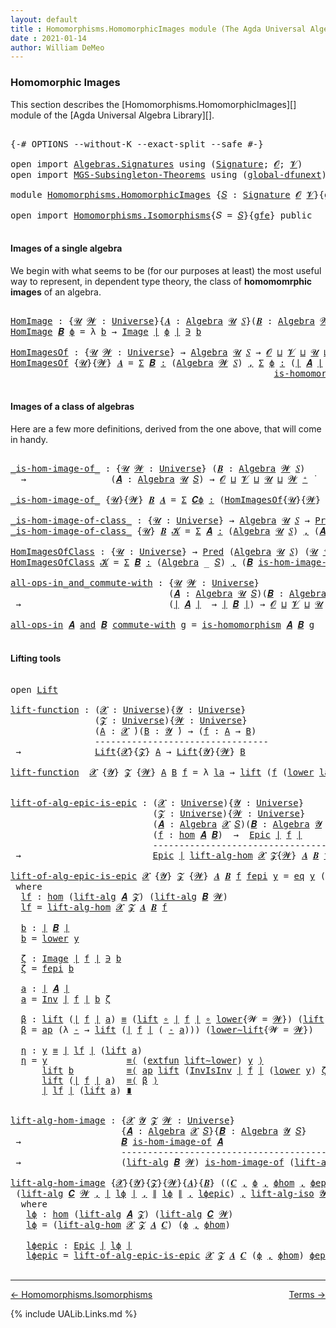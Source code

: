 ```yaml
---
layout: default
title : Homomorphisms.HomomorphicImages module (The Agda Universal Algebra Library)
date : 2021-01-14
author: William DeMeo
---
```


### <a id="homomorphic-images">Homomorphic Images</a>

This section describes the [Homomorphisms.HomomorphicImages][] module of the [Agda Universal Algebra Library][].

<pre class="Agda">

<a id="333" class="Symbol">{-#</a> <a id="337" class="Keyword">OPTIONS</a> <a id="345" class="Pragma">--without-K</a> <a id="357" class="Pragma">--exact-split</a> <a id="371" class="Pragma">--safe</a> <a id="378" class="Symbol">#-}</a>

<a id="383" class="Keyword">open</a> <a id="388" class="Keyword">import</a> <a id="395" href="Algebras.Signatures.html" class="Module">Algebras.Signatures</a> <a id="415" class="Keyword">using</a> <a id="421" class="Symbol">(</a><a id="422" href="Algebras.Signatures.html#1299" class="Function">Signature</a><a id="431" class="Symbol">;</a> <a id="433" href="universes.html#613" class="Generalizable">𝓞</a><a id="434" class="Symbol">;</a> <a id="436" href="universes.html#617" class="Generalizable">𝓥</a><a id="437" class="Symbol">)</a>
<a id="439" class="Keyword">open</a> <a id="444" class="Keyword">import</a> <a id="451" href="MGS-Subsingleton-Theorems.html" class="Module">MGS-Subsingleton-Theorems</a> <a id="477" class="Keyword">using</a> <a id="483" class="Symbol">(</a><a id="484" href="MGS-Subsingleton-Theorems.html#3468" class="Function">global-dfunext</a><a id="498" class="Symbol">)</a>

<a id="501" class="Keyword">module</a> <a id="508" href="Homomorphisms.HomomorphicImages.html" class="Module">Homomorphisms.HomomorphicImages</a> <a id="540" class="Symbol">{</a><a id="541" href="Homomorphisms.HomomorphicImages.html#541" class="Bound">𝑆</a> <a id="543" class="Symbol">:</a> <a id="545" href="Algebras.Signatures.html#1299" class="Function">Signature</a> <a id="555" href="universes.html#613" class="Generalizable">𝓞</a> <a id="557" href="universes.html#617" class="Generalizable">𝓥</a><a id="558" class="Symbol">}{</a><a id="560" href="Homomorphisms.HomomorphicImages.html#560" class="Bound">gfe</a> <a id="564" class="Symbol">:</a> <a id="566" href="MGS-Subsingleton-Theorems.html#3468" class="Function">global-dfunext</a><a id="580" class="Symbol">}</a> <a id="582" class="Keyword">where</a>

<a id="589" class="Keyword">open</a> <a id="594" class="Keyword">import</a> <a id="601" href="Homomorphisms.Isomorphisms.html" class="Module">Homomorphisms.Isomorphisms</a><a id="627" class="Symbol">{</a><a id="628" class="Argument">𝑆</a> <a id="630" class="Symbol">=</a> <a id="632" href="Homomorphisms.HomomorphicImages.html#541" class="Bound">𝑆</a><a id="633" class="Symbol">}{</a><a id="635" href="Homomorphisms.HomomorphicImages.html#560" class="Bound">gfe</a><a id="638" class="Symbol">}</a> <a id="640" class="Keyword">public</a>

</pre>


#### <a id="images-of-a-single-algebra">Images of a single algebra</a>

We begin with what seems to be (for our purposes at least) the most useful way to represent, in dependent type theory, the class of **homomomrphic images** of an algebra.

<pre class="Agda">

<a id="HomImage"></a><a id="919" href="Homomorphisms.HomomorphicImages.html#919" class="Function">HomImage</a> <a id="928" class="Symbol">:</a> <a id="930" class="Symbol">{</a><a id="931" href="Homomorphisms.HomomorphicImages.html#931" class="Bound">𝓤</a> <a id="933" href="Homomorphisms.HomomorphicImages.html#933" class="Bound">𝓦</a> <a id="935" class="Symbol">:</a> <a id="937" href="universes.html#551" class="Function">Universe</a><a id="945" class="Symbol">}{</a><a id="947" href="Homomorphisms.HomomorphicImages.html#947" class="Bound">𝑨</a> <a id="949" class="Symbol">:</a> <a id="951" href="Algebras.Algebras.html#694" class="Function">Algebra</a> <a id="959" href="Homomorphisms.HomomorphicImages.html#931" class="Bound">𝓤</a> <a id="961" href="Homomorphisms.HomomorphicImages.html#541" class="Bound">𝑆</a><a id="962" class="Symbol">}(</a><a id="964" href="Homomorphisms.HomomorphicImages.html#964" class="Bound">𝑩</a> <a id="966" class="Symbol">:</a> <a id="968" href="Algebras.Algebras.html#694" class="Function">Algebra</a> <a id="976" href="Homomorphisms.HomomorphicImages.html#933" class="Bound">𝓦</a> <a id="978" href="Homomorphisms.HomomorphicImages.html#541" class="Bound">𝑆</a><a id="979" class="Symbol">)(</a><a id="981" href="Homomorphisms.HomomorphicImages.html#981" class="Bound">ϕ</a> <a id="983" class="Symbol">:</a> <a id="985" href="Homomorphisms.Basic.html#2268" class="Function">hom</a> <a id="989" href="Homomorphisms.HomomorphicImages.html#947" class="Bound">𝑨</a> <a id="991" href="Homomorphisms.HomomorphicImages.html#964" class="Bound">𝑩</a><a id="992" class="Symbol">)</a> <a id="994" class="Symbol">→</a> <a id="996" href="Prelude.Preliminaries.html#12622" class="Function Operator">∣</a> <a id="998" href="Homomorphisms.HomomorphicImages.html#964" class="Bound">𝑩</a> <a id="1000" href="Prelude.Preliminaries.html#12622" class="Function Operator">∣</a> <a id="1002" class="Symbol">→</a> <a id="1004" href="Homomorphisms.HomomorphicImages.html#931" class="Bound">𝓤</a> <a id="1006" href="Agda.Primitive.html#636" class="Function Operator">⊔</a> <a id="1008" href="Homomorphisms.HomomorphicImages.html#933" class="Bound">𝓦</a> <a id="1010" href="universes.html#758" class="Function Operator">̇</a>
<a id="1012" href="Homomorphisms.HomomorphicImages.html#919" class="Function">HomImage</a> <a id="1021" href="Homomorphisms.HomomorphicImages.html#1021" class="Bound">𝑩</a> <a id="1023" href="Homomorphisms.HomomorphicImages.html#1023" class="Bound">ϕ</a> <a id="1025" class="Symbol">=</a> <a id="1027" class="Symbol">λ</a> <a id="1029" href="Homomorphisms.HomomorphicImages.html#1029" class="Bound">b</a> <a id="1031" class="Symbol">→</a> <a id="1033" href="Prelude.Inverses.html#1087" class="Datatype Operator">Image</a> <a id="1039" href="Prelude.Preliminaries.html#12622" class="Function Operator">∣</a> <a id="1041" href="Homomorphisms.HomomorphicImages.html#1023" class="Bound">ϕ</a> <a id="1043" href="Prelude.Preliminaries.html#12622" class="Function Operator">∣</a> <a id="1045" href="Prelude.Inverses.html#1087" class="Datatype Operator">∋</a> <a id="1047" href="Homomorphisms.HomomorphicImages.html#1029" class="Bound">b</a>

<a id="HomImagesOf"></a><a id="1050" href="Homomorphisms.HomomorphicImages.html#1050" class="Function">HomImagesOf</a> <a id="1062" class="Symbol">:</a> <a id="1064" class="Symbol">{</a><a id="1065" href="Homomorphisms.HomomorphicImages.html#1065" class="Bound">𝓤</a> <a id="1067" href="Homomorphisms.HomomorphicImages.html#1067" class="Bound">𝓦</a> <a id="1069" class="Symbol">:</a> <a id="1071" href="universes.html#551" class="Function">Universe</a><a id="1079" class="Symbol">}</a> <a id="1081" class="Symbol">→</a> <a id="1083" href="Algebras.Algebras.html#694" class="Function">Algebra</a> <a id="1091" href="Homomorphisms.HomomorphicImages.html#1065" class="Bound">𝓤</a> <a id="1093" href="Homomorphisms.HomomorphicImages.html#541" class="Bound">𝑆</a> <a id="1095" class="Symbol">→</a> <a id="1097" href="Homomorphisms.HomomorphicImages.html#555" class="Bound">𝓞</a> <a id="1099" href="Agda.Primitive.html#636" class="Function Operator">⊔</a> <a id="1101" href="Homomorphisms.HomomorphicImages.html#557" class="Bound">𝓥</a> <a id="1103" href="Agda.Primitive.html#636" class="Function Operator">⊔</a> <a id="1105" href="Homomorphisms.HomomorphicImages.html#1065" class="Bound">𝓤</a> <a id="1107" href="Agda.Primitive.html#636" class="Function Operator">⊔</a> <a id="1109" href="Homomorphisms.HomomorphicImages.html#1067" class="Bound">𝓦</a> <a id="1111" href="universes.html#527" class="Function Operator">⁺</a> <a id="1113" href="universes.html#758" class="Function Operator">̇</a>
<a id="1115" href="Homomorphisms.HomomorphicImages.html#1050" class="Function">HomImagesOf</a> <a id="1127" class="Symbol">{</a><a id="1128" href="Homomorphisms.HomomorphicImages.html#1128" class="Bound">𝓤</a><a id="1129" class="Symbol">}{</a><a id="1131" href="Homomorphisms.HomomorphicImages.html#1131" class="Bound">𝓦</a><a id="1132" class="Symbol">}</a> <a id="1134" href="Homomorphisms.HomomorphicImages.html#1134" class="Bound">𝑨</a> <a id="1136" class="Symbol">=</a> <a id="1138" href="MGS-MLTT.html#3074" class="Function">Σ</a> <a id="1140" href="Homomorphisms.HomomorphicImages.html#1140" class="Bound">𝑩</a> <a id="1142" href="MGS-MLTT.html#3074" class="Function">꞉</a> <a id="1144" class="Symbol">(</a><a id="1145" href="Algebras.Algebras.html#694" class="Function">Algebra</a> <a id="1153" href="Homomorphisms.HomomorphicImages.html#1131" class="Bound">𝓦</a> <a id="1155" href="Homomorphisms.HomomorphicImages.html#541" class="Bound">𝑆</a><a id="1156" class="Symbol">)</a> <a id="1158" href="MGS-MLTT.html#3074" class="Function">,</a> <a id="1160" href="MGS-MLTT.html#3074" class="Function">Σ</a> <a id="1162" href="Homomorphisms.HomomorphicImages.html#1162" class="Bound">ϕ</a> <a id="1164" href="MGS-MLTT.html#3074" class="Function">꞉</a> <a id="1166" class="Symbol">(</a><a id="1167" href="Prelude.Preliminaries.html#12622" class="Function Operator">∣</a> <a id="1169" href="Homomorphisms.HomomorphicImages.html#1134" class="Bound">𝑨</a> <a id="1171" href="Prelude.Preliminaries.html#12622" class="Function Operator">∣</a> <a id="1173" class="Symbol">→</a> <a id="1175" href="Prelude.Preliminaries.html#12622" class="Function Operator">∣</a> <a id="1177" href="Homomorphisms.HomomorphicImages.html#1140" class="Bound">𝑩</a> <a id="1179" href="Prelude.Preliminaries.html#12622" class="Function Operator">∣</a><a id="1180" class="Symbol">)</a> <a id="1182" href="MGS-MLTT.html#3074" class="Function">,</a>
                                                  <a id="1234" href="Homomorphisms.Basic.html#2110" class="Function">is-homomorphism</a> <a id="1250" href="Homomorphisms.HomomorphicImages.html#1134" class="Bound">𝑨</a> <a id="1252" href="Homomorphisms.HomomorphicImages.html#1140" class="Bound">𝑩</a> <a id="1254" href="Homomorphisms.HomomorphicImages.html#1162" class="Bound">ϕ</a> <a id="1256" href="MGS-MLTT.html#3515" class="Function Operator">×</a> <a id="1258" href="Prelude.Inverses.html#2632" class="Function">Epic</a> <a id="1263" href="Homomorphisms.HomomorphicImages.html#1162" class="Bound">ϕ</a>

</pre>




#### <a id="images-of-a-class-of-algebras">Images of a class of algebras</a>

Here are a few more definitions, derived from the one above, that will come in handy.

<pre class="Agda">

<a id="_is-hom-image-of_"></a><a id="1460" href="Homomorphisms.HomomorphicImages.html#1460" class="Function Operator">_is-hom-image-of_</a> <a id="1478" class="Symbol">:</a> <a id="1480" class="Symbol">{</a><a id="1481" href="Homomorphisms.HomomorphicImages.html#1481" class="Bound">𝓤</a> <a id="1483" href="Homomorphisms.HomomorphicImages.html#1483" class="Bound">𝓦</a> <a id="1485" class="Symbol">:</a> <a id="1487" href="universes.html#551" class="Function">Universe</a><a id="1495" class="Symbol">}</a> <a id="1497" class="Symbol">(</a><a id="1498" href="Homomorphisms.HomomorphicImages.html#1498" class="Bound">𝑩</a> <a id="1500" class="Symbol">:</a> <a id="1502" href="Algebras.Algebras.html#694" class="Function">Algebra</a> <a id="1510" href="Homomorphisms.HomomorphicImages.html#1483" class="Bound">𝓦</a> <a id="1512" href="Homomorphisms.HomomorphicImages.html#541" class="Bound">𝑆</a><a id="1513" class="Symbol">)</a>
  <a id="1517" class="Symbol">→</a>                <a id="1534" class="Symbol">(</a><a id="1535" href="Homomorphisms.HomomorphicImages.html#1535" class="Bound">𝑨</a> <a id="1537" class="Symbol">:</a> <a id="1539" href="Algebras.Algebras.html#694" class="Function">Algebra</a> <a id="1547" href="Homomorphisms.HomomorphicImages.html#1481" class="Bound">𝓤</a> <a id="1549" href="Homomorphisms.HomomorphicImages.html#541" class="Bound">𝑆</a><a id="1550" class="Symbol">)</a> <a id="1552" class="Symbol">→</a> <a id="1554" href="Homomorphisms.HomomorphicImages.html#555" class="Bound">𝓞</a> <a id="1556" href="Agda.Primitive.html#636" class="Function Operator">⊔</a> <a id="1558" href="Homomorphisms.HomomorphicImages.html#557" class="Bound">𝓥</a> <a id="1560" href="Agda.Primitive.html#636" class="Function Operator">⊔</a> <a id="1562" href="Homomorphisms.HomomorphicImages.html#1481" class="Bound">𝓤</a> <a id="1564" href="Agda.Primitive.html#636" class="Function Operator">⊔</a> <a id="1566" href="Homomorphisms.HomomorphicImages.html#1483" class="Bound">𝓦</a> <a id="1568" href="universes.html#527" class="Function Operator">⁺</a> <a id="1570" href="universes.html#758" class="Function Operator">̇</a>

<a id="1573" href="Homomorphisms.HomomorphicImages.html#1460" class="Function Operator">_is-hom-image-of_</a> <a id="1591" class="Symbol">{</a><a id="1592" href="Homomorphisms.HomomorphicImages.html#1592" class="Bound">𝓤</a><a id="1593" class="Symbol">}{</a><a id="1595" href="Homomorphisms.HomomorphicImages.html#1595" class="Bound">𝓦</a><a id="1596" class="Symbol">}</a> <a id="1598" href="Homomorphisms.HomomorphicImages.html#1598" class="Bound">𝑩</a> <a id="1600" href="Homomorphisms.HomomorphicImages.html#1600" class="Bound">𝑨</a> <a id="1602" class="Symbol">=</a> <a id="1604" href="MGS-MLTT.html#3074" class="Function">Σ</a> <a id="1606" href="Homomorphisms.HomomorphicImages.html#1606" class="Bound">𝑪ϕ</a> <a id="1609" href="MGS-MLTT.html#3074" class="Function">꞉</a> <a id="1611" class="Symbol">(</a><a id="1612" href="Homomorphisms.HomomorphicImages.html#1050" class="Function">HomImagesOf</a><a id="1623" class="Symbol">{</a><a id="1624" href="Homomorphisms.HomomorphicImages.html#1592" class="Bound">𝓤</a><a id="1625" class="Symbol">}{</a><a id="1627" href="Homomorphisms.HomomorphicImages.html#1595" class="Bound">𝓦</a><a id="1628" class="Symbol">}</a> <a id="1630" href="Homomorphisms.HomomorphicImages.html#1600" class="Bound">𝑨</a><a id="1631" class="Symbol">)</a> <a id="1633" href="MGS-MLTT.html#3074" class="Function">,</a> <a id="1635" href="Prelude.Preliminaries.html#12622" class="Function Operator">∣</a> <a id="1637" href="Homomorphisms.HomomorphicImages.html#1606" class="Bound">𝑪ϕ</a> <a id="1640" href="Prelude.Preliminaries.html#12622" class="Function Operator">∣</a> <a id="1642" href="Homomorphisms.Isomorphisms.html#1152" class="Function Operator">≅</a> <a id="1644" href="Homomorphisms.HomomorphicImages.html#1598" class="Bound">𝑩</a>

<a id="_is-hom-image-of-class_"></a><a id="1647" href="Homomorphisms.HomomorphicImages.html#1647" class="Function Operator">_is-hom-image-of-class_</a> <a id="1671" class="Symbol">:</a> <a id="1673" class="Symbol">{</a><a id="1674" href="Homomorphisms.HomomorphicImages.html#1674" class="Bound">𝓤</a> <a id="1676" class="Symbol">:</a> <a id="1678" href="universes.html#551" class="Function">Universe</a><a id="1686" class="Symbol">}</a> <a id="1688" class="Symbol">→</a> <a id="1690" href="Algebras.Algebras.html#694" class="Function">Algebra</a> <a id="1698" href="Homomorphisms.HomomorphicImages.html#1674" class="Bound">𝓤</a> <a id="1700" href="Homomorphisms.HomomorphicImages.html#541" class="Bound">𝑆</a> <a id="1702" class="Symbol">→</a> <a id="1704" href="Relations.Unary.html#1062" class="Function">Pred</a> <a id="1709" class="Symbol">(</a><a id="1710" href="Algebras.Algebras.html#694" class="Function">Algebra</a> <a id="1718" href="Homomorphisms.HomomorphicImages.html#1674" class="Bound">𝓤</a> <a id="1720" href="Homomorphisms.HomomorphicImages.html#541" class="Bound">𝑆</a><a id="1721" class="Symbol">)(</a><a id="1723" href="Homomorphisms.HomomorphicImages.html#1674" class="Bound">𝓤</a> <a id="1725" href="universes.html#527" class="Function Operator">⁺</a><a id="1726" class="Symbol">)</a> <a id="1728" class="Symbol">→</a> <a id="1730" href="Homomorphisms.HomomorphicImages.html#555" class="Bound">𝓞</a> <a id="1732" href="Agda.Primitive.html#636" class="Function Operator">⊔</a> <a id="1734" href="Homomorphisms.HomomorphicImages.html#557" class="Bound">𝓥</a> <a id="1736" href="Agda.Primitive.html#636" class="Function Operator">⊔</a> <a id="1738" href="Homomorphisms.HomomorphicImages.html#1674" class="Bound">𝓤</a> <a id="1740" href="universes.html#527" class="Function Operator">⁺</a> <a id="1742" href="universes.html#758" class="Function Operator">̇</a>
<a id="1744" href="Homomorphisms.HomomorphicImages.html#1647" class="Function Operator">_is-hom-image-of-class_</a> <a id="1768" class="Symbol">{</a><a id="1769" href="Homomorphisms.HomomorphicImages.html#1769" class="Bound">𝓤</a><a id="1770" class="Symbol">}</a> <a id="1772" href="Homomorphisms.HomomorphicImages.html#1772" class="Bound">𝑩</a> <a id="1774" href="Homomorphisms.HomomorphicImages.html#1774" class="Bound">𝓚</a> <a id="1776" class="Symbol">=</a> <a id="1778" href="MGS-MLTT.html#3074" class="Function">Σ</a> <a id="1780" href="Homomorphisms.HomomorphicImages.html#1780" class="Bound">𝑨</a> <a id="1782" href="MGS-MLTT.html#3074" class="Function">꞉</a> <a id="1784" class="Symbol">(</a><a id="1785" href="Algebras.Algebras.html#694" class="Function">Algebra</a> <a id="1793" href="Homomorphisms.HomomorphicImages.html#1769" class="Bound">𝓤</a> <a id="1795" href="Homomorphisms.HomomorphicImages.html#541" class="Bound">𝑆</a><a id="1796" class="Symbol">)</a> <a id="1798" href="MGS-MLTT.html#3074" class="Function">,</a> <a id="1800" class="Symbol">(</a><a id="1801" href="Homomorphisms.HomomorphicImages.html#1780" class="Bound">𝑨</a> <a id="1803" href="Relations.Unary.html#2061" class="Function Operator">∈</a> <a id="1805" href="Homomorphisms.HomomorphicImages.html#1774" class="Bound">𝓚</a><a id="1806" class="Symbol">)</a> <a id="1808" href="MGS-MLTT.html#3515" class="Function Operator">×</a> <a id="1810" class="Symbol">(</a><a id="1811" href="Homomorphisms.HomomorphicImages.html#1772" class="Bound">𝑩</a> <a id="1813" href="Homomorphisms.HomomorphicImages.html#1460" class="Function Operator">is-hom-image-of</a> <a id="1829" href="Homomorphisms.HomomorphicImages.html#1780" class="Bound">𝑨</a><a id="1830" class="Symbol">)</a>

<a id="HomImagesOfClass"></a><a id="1833" href="Homomorphisms.HomomorphicImages.html#1833" class="Function">HomImagesOfClass</a> <a id="1850" class="Symbol">:</a> <a id="1852" class="Symbol">{</a><a id="1853" href="Homomorphisms.HomomorphicImages.html#1853" class="Bound">𝓤</a> <a id="1855" class="Symbol">:</a> <a id="1857" href="universes.html#551" class="Function">Universe</a><a id="1865" class="Symbol">}</a> <a id="1867" class="Symbol">→</a> <a id="1869" href="Relations.Unary.html#1062" class="Function">Pred</a> <a id="1874" class="Symbol">(</a><a id="1875" href="Algebras.Algebras.html#694" class="Function">Algebra</a> <a id="1883" href="Homomorphisms.HomomorphicImages.html#1853" class="Bound">𝓤</a> <a id="1885" href="Homomorphisms.HomomorphicImages.html#541" class="Bound">𝑆</a><a id="1886" class="Symbol">)</a> <a id="1888" class="Symbol">(</a><a id="1889" href="Homomorphisms.HomomorphicImages.html#1853" class="Bound">𝓤</a> <a id="1891" href="universes.html#527" class="Function Operator">⁺</a><a id="1892" class="Symbol">)</a> <a id="1894" class="Symbol">→</a> <a id="1896" href="Homomorphisms.HomomorphicImages.html#555" class="Bound">𝓞</a> <a id="1898" href="Agda.Primitive.html#636" class="Function Operator">⊔</a> <a id="1900" href="Homomorphisms.HomomorphicImages.html#557" class="Bound">𝓥</a> <a id="1902" href="Agda.Primitive.html#636" class="Function Operator">⊔</a> <a id="1904" href="Homomorphisms.HomomorphicImages.html#1853" class="Bound">𝓤</a> <a id="1906" href="universes.html#527" class="Function Operator">⁺</a> <a id="1908" href="universes.html#758" class="Function Operator">̇</a>
<a id="1910" href="Homomorphisms.HomomorphicImages.html#1833" class="Function">HomImagesOfClass</a> <a id="1927" href="Homomorphisms.HomomorphicImages.html#1927" class="Bound">𝓚</a> <a id="1929" class="Symbol">=</a> <a id="1931" href="MGS-MLTT.html#3074" class="Function">Σ</a> <a id="1933" href="Homomorphisms.HomomorphicImages.html#1933" class="Bound">𝑩</a> <a id="1935" href="MGS-MLTT.html#3074" class="Function">꞉</a> <a id="1937" class="Symbol">(</a><a id="1938" href="Algebras.Algebras.html#694" class="Function">Algebra</a> <a id="1946" class="Symbol">_</a> <a id="1948" href="Homomorphisms.HomomorphicImages.html#541" class="Bound">𝑆</a><a id="1949" class="Symbol">)</a> <a id="1951" href="MGS-MLTT.html#3074" class="Function">,</a> <a id="1953" class="Symbol">(</a><a id="1954" href="Homomorphisms.HomomorphicImages.html#1933" class="Bound">𝑩</a> <a id="1956" href="Homomorphisms.HomomorphicImages.html#1647" class="Function Operator">is-hom-image-of-class</a> <a id="1978" href="Homomorphisms.HomomorphicImages.html#1927" class="Bound">𝓚</a><a id="1979" class="Symbol">)</a>

<a id="all-ops-in_and_commute-with"></a><a id="1982" href="Homomorphisms.HomomorphicImages.html#1982" class="Function Operator">all-ops-in_and_commute-with</a> <a id="2010" class="Symbol">:</a> <a id="2012" class="Symbol">{</a><a id="2013" href="Homomorphisms.HomomorphicImages.html#2013" class="Bound">𝓤</a> <a id="2015" href="Homomorphisms.HomomorphicImages.html#2015" class="Bound">𝓦</a> <a id="2017" class="Symbol">:</a> <a id="2019" href="universes.html#551" class="Function">Universe</a><a id="2027" class="Symbol">}</a>
                              <a id="2059" class="Symbol">(</a><a id="2060" href="Homomorphisms.HomomorphicImages.html#2060" class="Bound">𝑨</a> <a id="2062" class="Symbol">:</a> <a id="2064" href="Algebras.Algebras.html#694" class="Function">Algebra</a> <a id="2072" href="Homomorphisms.HomomorphicImages.html#2013" class="Bound">𝓤</a> <a id="2074" href="Homomorphisms.HomomorphicImages.html#541" class="Bound">𝑆</a><a id="2075" class="Symbol">)(</a><a id="2077" href="Homomorphisms.HomomorphicImages.html#2077" class="Bound">𝑩</a> <a id="2079" class="Symbol">:</a> <a id="2081" href="Algebras.Algebras.html#694" class="Function">Algebra</a> <a id="2089" href="Homomorphisms.HomomorphicImages.html#2015" class="Bound">𝓦</a> <a id="2091" href="Homomorphisms.HomomorphicImages.html#541" class="Bound">𝑆</a><a id="2092" class="Symbol">)</a>
 <a id="2095" class="Symbol">→</a>                            <a id="2124" class="Symbol">(</a><a id="2125" href="Prelude.Preliminaries.html#12622" class="Function Operator">∣</a> <a id="2127" href="Homomorphisms.HomomorphicImages.html#2060" class="Bound">𝑨</a> <a id="2129" href="Prelude.Preliminaries.html#12622" class="Function Operator">∣</a>  <a id="2132" class="Symbol">→</a> <a id="2134" href="Prelude.Preliminaries.html#12622" class="Function Operator">∣</a> <a id="2136" href="Homomorphisms.HomomorphicImages.html#2077" class="Bound">𝑩</a> <a id="2138" href="Prelude.Preliminaries.html#12622" class="Function Operator">∣</a><a id="2139" class="Symbol">)</a> <a id="2141" class="Symbol">→</a> <a id="2143" href="Homomorphisms.HomomorphicImages.html#555" class="Bound">𝓞</a> <a id="2145" href="Agda.Primitive.html#636" class="Function Operator">⊔</a> <a id="2147" href="Homomorphisms.HomomorphicImages.html#557" class="Bound">𝓥</a> <a id="2149" href="Agda.Primitive.html#636" class="Function Operator">⊔</a> <a id="2151" href="Homomorphisms.HomomorphicImages.html#2013" class="Bound">𝓤</a> <a id="2153" href="Agda.Primitive.html#636" class="Function Operator">⊔</a> <a id="2155" href="Homomorphisms.HomomorphicImages.html#2015" class="Bound">𝓦</a> <a id="2157" href="universes.html#758" class="Function Operator">̇</a>

<a id="2160" href="Homomorphisms.HomomorphicImages.html#1982" class="Function Operator">all-ops-in</a> <a id="2171" href="Homomorphisms.HomomorphicImages.html#2171" class="Bound">𝑨</a> <a id="2173" href="Homomorphisms.HomomorphicImages.html#1982" class="Function Operator">and</a> <a id="2177" href="Homomorphisms.HomomorphicImages.html#2177" class="Bound">𝑩</a> <a id="2179" href="Homomorphisms.HomomorphicImages.html#1982" class="Function Operator">commute-with</a> <a id="2192" href="Homomorphisms.HomomorphicImages.html#2192" class="Bound">g</a> <a id="2194" class="Symbol">=</a> <a id="2196" href="Homomorphisms.Basic.html#2110" class="Function">is-homomorphism</a> <a id="2212" href="Homomorphisms.HomomorphicImages.html#2171" class="Bound">𝑨</a> <a id="2214" href="Homomorphisms.HomomorphicImages.html#2177" class="Bound">𝑩</a> <a id="2216" href="Homomorphisms.HomomorphicImages.html#2192" class="Bound">g</a>

</pre>



#### <a id="lifting-tools">Lifting tools</a>

<pre class="Agda">

<a id="2293" class="Keyword">open</a> <a id="2298" href="Prelude.Lifts.html#2412" class="Module">Lift</a>

<a id="lift-function"></a><a id="2304" href="Homomorphisms.HomomorphicImages.html#2304" class="Function">lift-function</a> <a id="2318" class="Symbol">:</a> <a id="2320" class="Symbol">(</a><a id="2321" href="Homomorphisms.HomomorphicImages.html#2321" class="Bound">𝓧</a> <a id="2323" class="Symbol">:</a> <a id="2325" href="universes.html#551" class="Function">Universe</a><a id="2333" class="Symbol">){</a><a id="2335" href="Homomorphisms.HomomorphicImages.html#2335" class="Bound">𝓨</a> <a id="2337" class="Symbol">:</a> <a id="2339" href="universes.html#551" class="Function">Universe</a><a id="2347" class="Symbol">}</a>
                <a id="2365" class="Symbol">(</a><a id="2366" href="Homomorphisms.HomomorphicImages.html#2366" class="Bound">𝓩</a> <a id="2368" class="Symbol">:</a> <a id="2370" href="universes.html#551" class="Function">Universe</a><a id="2378" class="Symbol">){</a><a id="2380" href="Homomorphisms.HomomorphicImages.html#2380" class="Bound">𝓦</a> <a id="2382" class="Symbol">:</a> <a id="2384" href="universes.html#551" class="Function">Universe</a><a id="2392" class="Symbol">}</a>
                <a id="2410" class="Symbol">(</a><a id="2411" href="Homomorphisms.HomomorphicImages.html#2411" class="Bound">A</a> <a id="2413" class="Symbol">:</a> <a id="2415" href="Homomorphisms.HomomorphicImages.html#2321" class="Bound">𝓧</a> <a id="2417" href="universes.html#758" class="Function Operator">̇</a><a id="2418" class="Symbol">)(</a><a id="2420" href="Homomorphisms.HomomorphicImages.html#2420" class="Bound">B</a> <a id="2422" class="Symbol">:</a> <a id="2424" href="Homomorphisms.HomomorphicImages.html#2335" class="Bound">𝓨</a> <a id="2426" href="universes.html#758" class="Function Operator">̇</a><a id="2427" class="Symbol">)</a> <a id="2429" class="Symbol">→</a> <a id="2431" class="Symbol">(</a><a id="2432" href="Homomorphisms.HomomorphicImages.html#2432" class="Bound">f</a> <a id="2434" class="Symbol">:</a> <a id="2436" href="Homomorphisms.HomomorphicImages.html#2411" class="Bound">A</a> <a id="2438" class="Symbol">→</a> <a id="2440" href="Homomorphisms.HomomorphicImages.html#2420" class="Bound">B</a><a id="2441" class="Symbol">)</a>
                <a id="2459" class="Comment">---------------------------------</a>
 <a id="2494" class="Symbol">→</a>              <a id="2509" href="Prelude.Lifts.html#2412" class="Record">Lift</a><a id="2513" class="Symbol">{</a><a id="2514" href="Homomorphisms.HomomorphicImages.html#2321" class="Bound">𝓧</a><a id="2515" class="Symbol">}{</a><a id="2517" href="Homomorphisms.HomomorphicImages.html#2366" class="Bound">𝓩</a><a id="2518" class="Symbol">}</a> <a id="2520" href="Homomorphisms.HomomorphicImages.html#2411" class="Bound">A</a> <a id="2522" class="Symbol">→</a> <a id="2524" href="Prelude.Lifts.html#2412" class="Record">Lift</a><a id="2528" class="Symbol">{</a><a id="2529" href="Homomorphisms.HomomorphicImages.html#2335" class="Bound">𝓨</a><a id="2530" class="Symbol">}{</a><a id="2532" href="Homomorphisms.HomomorphicImages.html#2380" class="Bound">𝓦</a><a id="2533" class="Symbol">}</a> <a id="2535" href="Homomorphisms.HomomorphicImages.html#2420" class="Bound">B</a>

<a id="2538" href="Homomorphisms.HomomorphicImages.html#2304" class="Function">lift-function</a>  <a id="2553" href="Homomorphisms.HomomorphicImages.html#2553" class="Bound">𝓧</a> <a id="2555" class="Symbol">{</a><a id="2556" href="Homomorphisms.HomomorphicImages.html#2556" class="Bound">𝓨</a><a id="2557" class="Symbol">}</a> <a id="2559" href="Homomorphisms.HomomorphicImages.html#2559" class="Bound">𝓩</a> <a id="2561" class="Symbol">{</a><a id="2562" href="Homomorphisms.HomomorphicImages.html#2562" class="Bound">𝓦</a><a id="2563" class="Symbol">}</a> <a id="2565" href="Homomorphisms.HomomorphicImages.html#2565" class="Bound">A</a> <a id="2567" href="Homomorphisms.HomomorphicImages.html#2567" class="Bound">B</a> <a id="2569" href="Homomorphisms.HomomorphicImages.html#2569" class="Bound">f</a> <a id="2571" class="Symbol">=</a> <a id="2573" class="Symbol">λ</a> <a id="2575" href="Homomorphisms.HomomorphicImages.html#2575" class="Bound">la</a> <a id="2578" class="Symbol">→</a> <a id="2580" href="Prelude.Lifts.html#2474" class="InductiveConstructor">lift</a> <a id="2585" class="Symbol">(</a><a id="2586" href="Homomorphisms.HomomorphicImages.html#2569" class="Bound">f</a> <a id="2588" class="Symbol">(</a><a id="2589" href="Prelude.Lifts.html#2486" class="Field">lower</a> <a id="2595" href="Homomorphisms.HomomorphicImages.html#2575" class="Bound">la</a><a id="2597" class="Symbol">))</a>


<a id="lift-of-alg-epic-is-epic"></a><a id="2602" href="Homomorphisms.HomomorphicImages.html#2602" class="Function">lift-of-alg-epic-is-epic</a> <a id="2627" class="Symbol">:</a> <a id="2629" class="Symbol">(</a><a id="2630" href="Homomorphisms.HomomorphicImages.html#2630" class="Bound">𝓧</a> <a id="2632" class="Symbol">:</a> <a id="2634" href="universes.html#551" class="Function">Universe</a><a id="2642" class="Symbol">){</a><a id="2644" href="Homomorphisms.HomomorphicImages.html#2644" class="Bound">𝓨</a> <a id="2646" class="Symbol">:</a> <a id="2648" href="universes.html#551" class="Function">Universe</a><a id="2656" class="Symbol">}</a>
                           <a id="2685" class="Symbol">(</a><a id="2686" href="Homomorphisms.HomomorphicImages.html#2686" class="Bound">𝓩</a> <a id="2688" class="Symbol">:</a> <a id="2690" href="universes.html#551" class="Function">Universe</a><a id="2698" class="Symbol">){</a><a id="2700" href="Homomorphisms.HomomorphicImages.html#2700" class="Bound">𝓦</a> <a id="2702" class="Symbol">:</a> <a id="2704" href="universes.html#551" class="Function">Universe</a><a id="2712" class="Symbol">}</a>
                           <a id="2741" class="Symbol">(</a><a id="2742" href="Homomorphisms.HomomorphicImages.html#2742" class="Bound">𝑨</a> <a id="2744" class="Symbol">:</a> <a id="2746" href="Algebras.Algebras.html#694" class="Function">Algebra</a> <a id="2754" href="Homomorphisms.HomomorphicImages.html#2630" class="Bound">𝓧</a> <a id="2756" href="Homomorphisms.HomomorphicImages.html#541" class="Bound">𝑆</a><a id="2757" class="Symbol">)(</a><a id="2759" href="Homomorphisms.HomomorphicImages.html#2759" class="Bound">𝑩</a> <a id="2761" class="Symbol">:</a> <a id="2763" href="Algebras.Algebras.html#694" class="Function">Algebra</a> <a id="2771" href="Homomorphisms.HomomorphicImages.html#2644" class="Bound">𝓨</a> <a id="2773" href="Homomorphisms.HomomorphicImages.html#541" class="Bound">𝑆</a><a id="2774" class="Symbol">)</a>
                           <a id="2803" class="Symbol">(</a><a id="2804" href="Homomorphisms.HomomorphicImages.html#2804" class="Bound">f</a> <a id="2806" class="Symbol">:</a> <a id="2808" href="Homomorphisms.Basic.html#2268" class="Function">hom</a> <a id="2812" href="Homomorphisms.HomomorphicImages.html#2742" class="Bound">𝑨</a> <a id="2814" href="Homomorphisms.HomomorphicImages.html#2759" class="Bound">𝑩</a><a id="2815" class="Symbol">)</a>  <a id="2818" class="Symbol">→</a>  <a id="2821" href="Prelude.Inverses.html#2632" class="Function">Epic</a> <a id="2826" href="Prelude.Preliminaries.html#12622" class="Function Operator">∣</a> <a id="2828" href="Homomorphisms.HomomorphicImages.html#2804" class="Bound">f</a> <a id="2830" href="Prelude.Preliminaries.html#12622" class="Function Operator">∣</a>
                           <a id="2859" class="Comment">------------------------------------</a>
 <a id="2897" class="Symbol">→</a>                         <a id="2923" href="Prelude.Inverses.html#2632" class="Function">Epic</a> <a id="2928" href="Prelude.Preliminaries.html#12622" class="Function Operator">∣</a> <a id="2930" href="Homomorphisms.Isomorphisms.html#5041" class="Function">lift-alg-hom</a> <a id="2943" href="Homomorphisms.HomomorphicImages.html#2630" class="Bound">𝓧</a> <a id="2945" href="Homomorphisms.HomomorphicImages.html#2686" class="Bound">𝓩</a><a id="2946" class="Symbol">{</a><a id="2947" href="Homomorphisms.HomomorphicImages.html#2700" class="Bound">𝓦</a><a id="2948" class="Symbol">}</a> <a id="2950" href="Homomorphisms.HomomorphicImages.html#2742" class="Bound">𝑨</a> <a id="2952" href="Homomorphisms.HomomorphicImages.html#2759" class="Bound">𝑩</a> <a id="2954" href="Homomorphisms.HomomorphicImages.html#2804" class="Bound">f</a> <a id="2956" href="Prelude.Preliminaries.html#12622" class="Function Operator">∣</a>

<a id="2959" href="Homomorphisms.HomomorphicImages.html#2602" class="Function">lift-of-alg-epic-is-epic</a> <a id="2984" href="Homomorphisms.HomomorphicImages.html#2984" class="Bound">𝓧</a> <a id="2986" class="Symbol">{</a><a id="2987" href="Homomorphisms.HomomorphicImages.html#2987" class="Bound">𝓨</a><a id="2988" class="Symbol">}</a> <a id="2990" href="Homomorphisms.HomomorphicImages.html#2990" class="Bound">𝓩</a> <a id="2992" class="Symbol">{</a><a id="2993" href="Homomorphisms.HomomorphicImages.html#2993" class="Bound">𝓦</a><a id="2994" class="Symbol">}</a> <a id="2996" href="Homomorphisms.HomomorphicImages.html#2996" class="Bound">𝑨</a> <a id="2998" href="Homomorphisms.HomomorphicImages.html#2998" class="Bound">𝑩</a> <a id="3000" href="Homomorphisms.HomomorphicImages.html#3000" class="Bound">f</a> <a id="3002" href="Homomorphisms.HomomorphicImages.html#3002" class="Bound">fepi</a> <a id="3007" href="Homomorphisms.HomomorphicImages.html#3007" class="Bound">y</a> <a id="3009" class="Symbol">=</a> <a id="3011" href="Prelude.Inverses.html#1183" class="InductiveConstructor">eq</a> <a id="3014" href="Homomorphisms.HomomorphicImages.html#3007" class="Bound">y</a> <a id="3016" class="Symbol">(</a><a id="3017" href="Prelude.Lifts.html#2474" class="InductiveConstructor">lift</a> <a id="3022" href="Homomorphisms.HomomorphicImages.html#3171" class="Function">a</a><a id="3023" class="Symbol">)</a> <a id="3025" href="Homomorphisms.HomomorphicImages.html#3324" class="Function">η</a>
 <a id="3028" class="Keyword">where</a>
  <a id="3036" href="Homomorphisms.HomomorphicImages.html#3036" class="Function">lf</a> <a id="3039" class="Symbol">:</a> <a id="3041" href="Homomorphisms.Basic.html#2268" class="Function">hom</a> <a id="3045" class="Symbol">(</a><a id="3046" href="Algebras.Algebras.html#4318" class="Function">lift-alg</a> <a id="3055" href="Homomorphisms.HomomorphicImages.html#2996" class="Bound">𝑨</a> <a id="3057" href="Homomorphisms.HomomorphicImages.html#2990" class="Bound">𝓩</a><a id="3058" class="Symbol">)</a> <a id="3060" class="Symbol">(</a><a id="3061" href="Algebras.Algebras.html#4318" class="Function">lift-alg</a> <a id="3070" href="Homomorphisms.HomomorphicImages.html#2998" class="Bound">𝑩</a> <a id="3072" href="Homomorphisms.HomomorphicImages.html#2993" class="Bound">𝓦</a><a id="3073" class="Symbol">)</a>
  <a id="3077" href="Homomorphisms.HomomorphicImages.html#3036" class="Function">lf</a> <a id="3080" class="Symbol">=</a> <a id="3082" href="Homomorphisms.Isomorphisms.html#5041" class="Function">lift-alg-hom</a> <a id="3095" href="Homomorphisms.HomomorphicImages.html#2984" class="Bound">𝓧</a> <a id="3097" href="Homomorphisms.HomomorphicImages.html#2990" class="Bound">𝓩</a> <a id="3099" href="Homomorphisms.HomomorphicImages.html#2996" class="Bound">𝑨</a> <a id="3101" href="Homomorphisms.HomomorphicImages.html#2998" class="Bound">𝑩</a> <a id="3103" href="Homomorphisms.HomomorphicImages.html#3000" class="Bound">f</a>

  <a id="3108" href="Homomorphisms.HomomorphicImages.html#3108" class="Function">b</a> <a id="3110" class="Symbol">:</a> <a id="3112" href="Prelude.Preliminaries.html#12622" class="Function Operator">∣</a> <a id="3114" href="Homomorphisms.HomomorphicImages.html#2998" class="Bound">𝑩</a> <a id="3116" href="Prelude.Preliminaries.html#12622" class="Function Operator">∣</a>
  <a id="3120" href="Homomorphisms.HomomorphicImages.html#3108" class="Function">b</a> <a id="3122" class="Symbol">=</a> <a id="3124" href="Prelude.Lifts.html#2486" class="Field">lower</a> <a id="3130" href="Homomorphisms.HomomorphicImages.html#3007" class="Bound">y</a>

  <a id="3135" href="Homomorphisms.HomomorphicImages.html#3135" class="Function">ζ</a> <a id="3137" class="Symbol">:</a> <a id="3139" href="Prelude.Inverses.html#1087" class="Datatype Operator">Image</a> <a id="3145" href="Prelude.Preliminaries.html#12622" class="Function Operator">∣</a> <a id="3147" href="Homomorphisms.HomomorphicImages.html#3000" class="Bound">f</a> <a id="3149" href="Prelude.Preliminaries.html#12622" class="Function Operator">∣</a> <a id="3151" href="Prelude.Inverses.html#1087" class="Datatype Operator">∋</a> <a id="3153" href="Homomorphisms.HomomorphicImages.html#3108" class="Function">b</a>
  <a id="3157" href="Homomorphisms.HomomorphicImages.html#3135" class="Function">ζ</a> <a id="3159" class="Symbol">=</a> <a id="3161" href="Homomorphisms.HomomorphicImages.html#3002" class="Bound">fepi</a> <a id="3166" href="Homomorphisms.HomomorphicImages.html#3108" class="Function">b</a>

  <a id="3171" href="Homomorphisms.HomomorphicImages.html#3171" class="Function">a</a> <a id="3173" class="Symbol">:</a> <a id="3175" href="Prelude.Preliminaries.html#12622" class="Function Operator">∣</a> <a id="3177" href="Homomorphisms.HomomorphicImages.html#2996" class="Bound">𝑨</a> <a id="3179" href="Prelude.Preliminaries.html#12622" class="Function Operator">∣</a>
  <a id="3183" href="Homomorphisms.HomomorphicImages.html#3171" class="Function">a</a> <a id="3185" class="Symbol">=</a> <a id="3187" href="Prelude.Inverses.html#1948" class="Function">Inv</a> <a id="3191" href="Prelude.Preliminaries.html#12622" class="Function Operator">∣</a> <a id="3193" href="Homomorphisms.HomomorphicImages.html#3000" class="Bound">f</a> <a id="3195" href="Prelude.Preliminaries.html#12622" class="Function Operator">∣</a> <a id="3197" href="Homomorphisms.HomomorphicImages.html#3108" class="Function">b</a> <a id="3199" href="Homomorphisms.HomomorphicImages.html#3135" class="Function">ζ</a>

  <a id="3204" href="Homomorphisms.HomomorphicImages.html#3204" class="Function">β</a> <a id="3206" class="Symbol">:</a> <a id="3208" href="Prelude.Lifts.html#2474" class="InductiveConstructor">lift</a> <a id="3213" class="Symbol">(</a><a id="3214" href="Prelude.Preliminaries.html#12622" class="Function Operator">∣</a> <a id="3216" href="Homomorphisms.HomomorphicImages.html#3000" class="Bound">f</a> <a id="3218" href="Prelude.Preliminaries.html#12622" class="Function Operator">∣</a> <a id="3220" href="Homomorphisms.HomomorphicImages.html#3171" class="Function">a</a><a id="3221" class="Symbol">)</a> <a id="3223" href="Prelude.Inverses.html#620" class="Datatype Operator">≡</a> <a id="3225" class="Symbol">(</a><a id="3226" href="Prelude.Lifts.html#2474" class="InductiveConstructor">lift</a> <a id="3231" href="MGS-MLTT.html#3813" class="Function Operator">∘</a> <a id="3233" href="Prelude.Preliminaries.html#12622" class="Function Operator">∣</a> <a id="3235" href="Homomorphisms.HomomorphicImages.html#3000" class="Bound">f</a> <a id="3237" href="Prelude.Preliminaries.html#12622" class="Function Operator">∣</a> <a id="3239" href="MGS-MLTT.html#3813" class="Function Operator">∘</a> <a id="3241" href="Prelude.Lifts.html#2486" class="Field">lower</a><a id="3246" class="Symbol">{</a><a id="3247" class="Argument">𝓦</a> <a id="3249" class="Symbol">=</a> <a id="3251" href="Homomorphisms.HomomorphicImages.html#2993" class="Bound">𝓦</a><a id="3252" class="Symbol">})</a> <a id="3255" class="Symbol">(</a><a id="3256" href="Prelude.Lifts.html#2474" class="InductiveConstructor">lift</a> <a id="3261" href="Homomorphisms.HomomorphicImages.html#3171" class="Function">a</a><a id="3262" class="Symbol">)</a>
  <a id="3266" href="Homomorphisms.HomomorphicImages.html#3204" class="Function">β</a> <a id="3268" class="Symbol">=</a> <a id="3270" href="MGS-MLTT.html#6613" class="Function">ap</a> <a id="3273" class="Symbol">(λ</a> <a id="3276" href="Homomorphisms.HomomorphicImages.html#3276" class="Bound">-</a> <a id="3278" class="Symbol">→</a> <a id="3280" href="Prelude.Lifts.html#2474" class="InductiveConstructor">lift</a> <a id="3285" class="Symbol">(</a><a id="3286" href="Prelude.Preliminaries.html#12622" class="Function Operator">∣</a> <a id="3288" href="Homomorphisms.HomomorphicImages.html#3000" class="Bound">f</a> <a id="3290" href="Prelude.Preliminaries.html#12622" class="Function Operator">∣</a> <a id="3292" class="Symbol">(</a> <a id="3294" href="Homomorphisms.HomomorphicImages.html#3276" class="Bound">-</a> <a id="3296" href="Homomorphisms.HomomorphicImages.html#3171" class="Function">a</a><a id="3297" class="Symbol">)))</a> <a id="3301" class="Symbol">(</a><a id="3302" href="Prelude.Lifts.html#3037" class="Function">lower∼lift</a><a id="3312" class="Symbol">{</a><a id="3313" class="Argument">𝓦</a> <a id="3315" class="Symbol">=</a> <a id="3317" href="Homomorphisms.HomomorphicImages.html#2993" class="Bound">𝓦</a><a id="3318" class="Symbol">})</a>

  <a id="3324" href="Homomorphisms.HomomorphicImages.html#3324" class="Function">η</a> <a id="3326" class="Symbol">:</a> <a id="3328" href="Homomorphisms.HomomorphicImages.html#3007" class="Bound">y</a> <a id="3330" href="Prelude.Inverses.html#620" class="Datatype Operator">≡</a> <a id="3332" href="Prelude.Preliminaries.html#12622" class="Function Operator">∣</a> <a id="3334" href="Homomorphisms.HomomorphicImages.html#3036" class="Function">lf</a> <a id="3337" href="Prelude.Preliminaries.html#12622" class="Function Operator">∣</a> <a id="3339" class="Symbol">(</a><a id="3340" href="Prelude.Lifts.html#2474" class="InductiveConstructor">lift</a> <a id="3345" href="Homomorphisms.HomomorphicImages.html#3171" class="Function">a</a><a id="3346" class="Symbol">)</a>
  <a id="3350" href="Homomorphisms.HomomorphicImages.html#3324" class="Function">η</a> <a id="3352" class="Symbol">=</a> <a id="3354" href="Homomorphisms.HomomorphicImages.html#3007" class="Bound">y</a>               <a id="3370" href="MGS-MLTT.html#5997" class="Function Operator">≡⟨</a> <a id="3373" class="Symbol">(</a><a id="3374" href="Prelude.Extensionality.html#6408" class="Function">extfun</a> <a id="3381" href="Prelude.Lifts.html#3125" class="Function">lift∼lower</a><a id="3391" class="Symbol">)</a> <a id="3393" href="Homomorphisms.HomomorphicImages.html#3007" class="Bound">y</a> <a id="3395" href="MGS-MLTT.html#5997" class="Function Operator">⟩</a>
      <a id="3403" href="Prelude.Lifts.html#2474" class="InductiveConstructor">lift</a> <a id="3408" href="Homomorphisms.HomomorphicImages.html#3108" class="Function">b</a>          <a id="3419" href="MGS-MLTT.html#5997" class="Function Operator">≡⟨</a> <a id="3422" href="MGS-MLTT.html#6613" class="Function">ap</a> <a id="3425" href="Prelude.Lifts.html#2474" class="InductiveConstructor">lift</a> <a id="3430" class="Symbol">(</a><a id="3431" href="Prelude.Inverses.html#2167" class="Function">InvIsInv</a> <a id="3440" href="Prelude.Preliminaries.html#12622" class="Function Operator">∣</a> <a id="3442" href="Homomorphisms.HomomorphicImages.html#3000" class="Bound">f</a> <a id="3444" href="Prelude.Preliminaries.html#12622" class="Function Operator">∣</a> <a id="3446" class="Symbol">(</a><a id="3447" href="Prelude.Lifts.html#2486" class="Field">lower</a> <a id="3453" href="Homomorphisms.HomomorphicImages.html#3007" class="Bound">y</a><a id="3454" class="Symbol">)</a> <a id="3456" href="Homomorphisms.HomomorphicImages.html#3135" class="Function">ζ</a><a id="3457" class="Symbol">)</a><a id="3458" href="MGS-MLTT.html#6125" class="Function Operator">⁻¹</a> <a id="3461" href="MGS-MLTT.html#5997" class="Function Operator">⟩</a>
      <a id="3469" href="Prelude.Lifts.html#2474" class="InductiveConstructor">lift</a> <a id="3474" class="Symbol">(</a><a id="3475" href="Prelude.Preliminaries.html#12622" class="Function Operator">∣</a> <a id="3477" href="Homomorphisms.HomomorphicImages.html#3000" class="Bound">f</a> <a id="3479" href="Prelude.Preliminaries.html#12622" class="Function Operator">∣</a> <a id="3481" href="Homomorphisms.HomomorphicImages.html#3171" class="Function">a</a><a id="3482" class="Symbol">)</a>  <a id="3485" href="MGS-MLTT.html#5997" class="Function Operator">≡⟨</a> <a id="3488" href="Homomorphisms.HomomorphicImages.html#3204" class="Function">β</a> <a id="3490" href="MGS-MLTT.html#5997" class="Function Operator">⟩</a>
      <a id="3498" href="Prelude.Preliminaries.html#12622" class="Function Operator">∣</a> <a id="3500" href="Homomorphisms.HomomorphicImages.html#3036" class="Function">lf</a> <a id="3503" href="Prelude.Preliminaries.html#12622" class="Function Operator">∣</a> <a id="3505" class="Symbol">(</a><a id="3506" href="Prelude.Lifts.html#2474" class="InductiveConstructor">lift</a> <a id="3511" href="Homomorphisms.HomomorphicImages.html#3171" class="Function">a</a><a id="3512" class="Symbol">)</a> <a id="3514" href="MGS-MLTT.html#6079" class="Function Operator">∎</a>


<a id="lift-alg-hom-image"></a><a id="3518" href="Homomorphisms.HomomorphicImages.html#3518" class="Function">lift-alg-hom-image</a> <a id="3537" class="Symbol">:</a> <a id="3539" class="Symbol">{</a><a id="3540" href="Homomorphisms.HomomorphicImages.html#3540" class="Bound">𝓧</a> <a id="3542" href="Homomorphisms.HomomorphicImages.html#3542" class="Bound">𝓨</a> <a id="3544" href="Homomorphisms.HomomorphicImages.html#3544" class="Bound">𝓩</a> <a id="3546" href="Homomorphisms.HomomorphicImages.html#3546" class="Bound">𝓦</a> <a id="3548" class="Symbol">:</a> <a id="3550" href="universes.html#551" class="Function">Universe</a><a id="3558" class="Symbol">}</a>
                     <a id="3581" class="Symbol">{</a><a id="3582" href="Homomorphisms.HomomorphicImages.html#3582" class="Bound">𝑨</a> <a id="3584" class="Symbol">:</a> <a id="3586" href="Algebras.Algebras.html#694" class="Function">Algebra</a> <a id="3594" href="Homomorphisms.HomomorphicImages.html#3540" class="Bound">𝓧</a> <a id="3596" href="Homomorphisms.HomomorphicImages.html#541" class="Bound">𝑆</a><a id="3597" class="Symbol">}{</a><a id="3599" href="Homomorphisms.HomomorphicImages.html#3599" class="Bound">𝑩</a> <a id="3601" class="Symbol">:</a> <a id="3603" href="Algebras.Algebras.html#694" class="Function">Algebra</a> <a id="3611" href="Homomorphisms.HomomorphicImages.html#3542" class="Bound">𝓨</a> <a id="3613" href="Homomorphisms.HomomorphicImages.html#541" class="Bound">𝑆</a><a id="3614" class="Symbol">}</a>
 <a id="3617" class="Symbol">→</a>                   <a id="3637" href="Homomorphisms.HomomorphicImages.html#3599" class="Bound">𝑩</a> <a id="3639" href="Homomorphisms.HomomorphicImages.html#1460" class="Function Operator">is-hom-image-of</a> <a id="3655" href="Homomorphisms.HomomorphicImages.html#3582" class="Bound">𝑨</a>
                     <a id="3678" class="Comment">-----------------------------------------------</a>
 <a id="3727" class="Symbol">→</a>                   <a id="3747" class="Symbol">(</a><a id="3748" href="Algebras.Algebras.html#4318" class="Function">lift-alg</a> <a id="3757" href="Homomorphisms.HomomorphicImages.html#3599" class="Bound">𝑩</a> <a id="3759" href="Homomorphisms.HomomorphicImages.html#3546" class="Bound">𝓦</a><a id="3760" class="Symbol">)</a> <a id="3762" href="Homomorphisms.HomomorphicImages.html#1460" class="Function Operator">is-hom-image-of</a> <a id="3778" class="Symbol">(</a><a id="3779" href="Algebras.Algebras.html#4318" class="Function">lift-alg</a> <a id="3788" href="Homomorphisms.HomomorphicImages.html#3582" class="Bound">𝑨</a> <a id="3790" href="Homomorphisms.HomomorphicImages.html#3544" class="Bound">𝓩</a><a id="3791" class="Symbol">)</a>

<a id="3794" href="Homomorphisms.HomomorphicImages.html#3518" class="Function">lift-alg-hom-image</a> <a id="3813" class="Symbol">{</a><a id="3814" href="Homomorphisms.HomomorphicImages.html#3814" class="Bound">𝓧</a><a id="3815" class="Symbol">}{</a><a id="3817" href="Homomorphisms.HomomorphicImages.html#3817" class="Bound">𝓨</a><a id="3818" class="Symbol">}{</a><a id="3820" href="Homomorphisms.HomomorphicImages.html#3820" class="Bound">𝓩</a><a id="3821" class="Symbol">}{</a><a id="3823" href="Homomorphisms.HomomorphicImages.html#3823" class="Bound">𝓦</a><a id="3824" class="Symbol">}{</a><a id="3826" href="Homomorphisms.HomomorphicImages.html#3826" class="Bound">𝑨</a><a id="3827" class="Symbol">}{</a><a id="3829" href="Homomorphisms.HomomorphicImages.html#3829" class="Bound">𝑩</a><a id="3830" class="Symbol">}</a> <a id="3832" class="Symbol">((</a><a id="3834" href="Homomorphisms.HomomorphicImages.html#3834" class="Bound">𝑪</a> <a id="3836" href="Prelude.Equality.html#493" class="InductiveConstructor Operator">,</a> <a id="3838" href="Homomorphisms.HomomorphicImages.html#3838" class="Bound">ϕ</a> <a id="3840" href="Prelude.Equality.html#493" class="InductiveConstructor Operator">,</a> <a id="3842" href="Homomorphisms.HomomorphicImages.html#3842" class="Bound">ϕhom</a> <a id="3847" href="Prelude.Equality.html#493" class="InductiveConstructor Operator">,</a> <a id="3849" href="Homomorphisms.HomomorphicImages.html#3849" class="Bound">ϕepic</a><a id="3854" class="Symbol">)</a> <a id="3856" href="Prelude.Equality.html#493" class="InductiveConstructor Operator">,</a> <a id="3858" href="Homomorphisms.HomomorphicImages.html#3858" class="Bound">C≅B</a><a id="3861" class="Symbol">)</a> <a id="3863" class="Symbol">=</a>
 <a id="3866" class="Symbol">(</a><a id="3867" href="Algebras.Algebras.html#4318" class="Function">lift-alg</a> <a id="3876" href="Homomorphisms.HomomorphicImages.html#3834" class="Bound">𝑪</a> <a id="3878" href="Homomorphisms.HomomorphicImages.html#3823" class="Bound">𝓦</a> <a id="3880" href="Prelude.Equality.html#493" class="InductiveConstructor Operator">,</a> <a id="3882" href="Prelude.Preliminaries.html#12622" class="Function Operator">∣</a> <a id="3884" href="Homomorphisms.HomomorphicImages.html#3944" class="Function">lϕ</a> <a id="3887" href="Prelude.Preliminaries.html#12622" class="Function Operator">∣</a> <a id="3889" href="Prelude.Equality.html#493" class="InductiveConstructor Operator">,</a> <a id="3891" href="Prelude.Preliminaries.html#12700" class="Function Operator">∥</a> <a id="3893" href="Homomorphisms.HomomorphicImages.html#3944" class="Function">lϕ</a> <a id="3896" href="Prelude.Preliminaries.html#12700" class="Function Operator">∥</a> <a id="3898" href="Prelude.Equality.html#493" class="InductiveConstructor Operator">,</a> <a id="3900" href="Homomorphisms.HomomorphicImages.html#4029" class="Function">lϕepic</a><a id="3906" class="Symbol">)</a> <a id="3908" href="Prelude.Equality.html#493" class="InductiveConstructor Operator">,</a> <a id="3910" href="Homomorphisms.Isomorphisms.html#5737" class="Function">lift-alg-iso</a> <a id="3923" href="Homomorphisms.HomomorphicImages.html#3817" class="Bound">𝓨</a> <a id="3925" href="Homomorphisms.HomomorphicImages.html#3823" class="Bound">𝓦</a> <a id="3927" href="Homomorphisms.HomomorphicImages.html#3834" class="Bound">𝑪</a> <a id="3929" href="Homomorphisms.HomomorphicImages.html#3858" class="Bound">C≅B</a>
  <a id="3935" class="Keyword">where</a>
   <a id="3944" href="Homomorphisms.HomomorphicImages.html#3944" class="Function">lϕ</a> <a id="3947" class="Symbol">:</a> <a id="3949" href="Homomorphisms.Basic.html#2268" class="Function">hom</a> <a id="3953" class="Symbol">(</a><a id="3954" href="Algebras.Algebras.html#4318" class="Function">lift-alg</a> <a id="3963" href="Homomorphisms.HomomorphicImages.html#3826" class="Bound">𝑨</a> <a id="3965" href="Homomorphisms.HomomorphicImages.html#3820" class="Bound">𝓩</a><a id="3966" class="Symbol">)</a> <a id="3968" class="Symbol">(</a><a id="3969" href="Algebras.Algebras.html#4318" class="Function">lift-alg</a> <a id="3978" href="Homomorphisms.HomomorphicImages.html#3834" class="Bound">𝑪</a> <a id="3980" href="Homomorphisms.HomomorphicImages.html#3823" class="Bound">𝓦</a><a id="3981" class="Symbol">)</a>
   <a id="3986" href="Homomorphisms.HomomorphicImages.html#3944" class="Function">lϕ</a> <a id="3989" class="Symbol">=</a> <a id="3991" class="Symbol">(</a><a id="3992" href="Homomorphisms.Isomorphisms.html#5041" class="Function">lift-alg-hom</a> <a id="4005" href="Homomorphisms.HomomorphicImages.html#3814" class="Bound">𝓧</a> <a id="4007" href="Homomorphisms.HomomorphicImages.html#3820" class="Bound">𝓩</a> <a id="4009" href="Homomorphisms.HomomorphicImages.html#3826" class="Bound">𝑨</a> <a id="4011" href="Homomorphisms.HomomorphicImages.html#3834" class="Bound">𝑪</a><a id="4012" class="Symbol">)</a> <a id="4014" class="Symbol">(</a><a id="4015" href="Homomorphisms.HomomorphicImages.html#3838" class="Bound">ϕ</a> <a id="4017" href="Prelude.Equality.html#493" class="InductiveConstructor Operator">,</a> <a id="4019" href="Homomorphisms.HomomorphicImages.html#3842" class="Bound">ϕhom</a><a id="4023" class="Symbol">)</a>

   <a id="4029" href="Homomorphisms.HomomorphicImages.html#4029" class="Function">lϕepic</a> <a id="4036" class="Symbol">:</a> <a id="4038" href="Prelude.Inverses.html#2632" class="Function">Epic</a> <a id="4043" href="Prelude.Preliminaries.html#12622" class="Function Operator">∣</a> <a id="4045" href="Homomorphisms.HomomorphicImages.html#3944" class="Function">lϕ</a> <a id="4048" href="Prelude.Preliminaries.html#12622" class="Function Operator">∣</a>
   <a id="4053" href="Homomorphisms.HomomorphicImages.html#4029" class="Function">lϕepic</a> <a id="4060" class="Symbol">=</a> <a id="4062" href="Homomorphisms.HomomorphicImages.html#2602" class="Function">lift-of-alg-epic-is-epic</a> <a id="4087" href="Homomorphisms.HomomorphicImages.html#3814" class="Bound">𝓧</a> <a id="4089" href="Homomorphisms.HomomorphicImages.html#3820" class="Bound">𝓩</a> <a id="4091" href="Homomorphisms.HomomorphicImages.html#3826" class="Bound">𝑨</a> <a id="4093" href="Homomorphisms.HomomorphicImages.html#3834" class="Bound">𝑪</a> <a id="4095" class="Symbol">(</a><a id="4096" href="Homomorphisms.HomomorphicImages.html#3838" class="Bound">ϕ</a> <a id="4098" href="Prelude.Equality.html#493" class="InductiveConstructor Operator">,</a> <a id="4100" href="Homomorphisms.HomomorphicImages.html#3842" class="Bound">ϕhom</a><a id="4104" class="Symbol">)</a> <a id="4106" href="Homomorphisms.HomomorphicImages.html#3849" class="Bound">ϕepic</a>

</pre>

--------------------------------------

[← Homomorphisms.Isomorphisms](Homomorphisms.Isomorphisms.html)
<span style="float:right;">[Terms →](Terms.html)</span>

{% include UALib.Links.md %}
